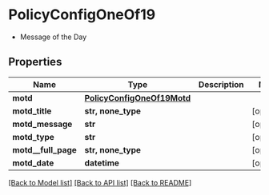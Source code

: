 # PolicyConfigOneOf19

- Message of the Day 

## Properties
Name | Type | Description | Notes
------------ | ------------- | ------------- | -------------
**motd** | [**PolicyConfigOneOf19Motd**](PolicyConfigOneOf19Motd.md) |  | 
**motd_title** | **str, none_type** |  | [optional] 
**motd_message** | **str** |  | [optional] 
**motd_type** | **str** |  | [optional] 
**motd__full_page** | **str, none_type** |  | [optional] 
**motd_date** | **datetime** |  | [optional] 

[[Back to Model list]](../README.md#documentation-for-models) [[Back to API list]](../README.md#documentation-for-api-endpoints) [[Back to README]](../README.md)


